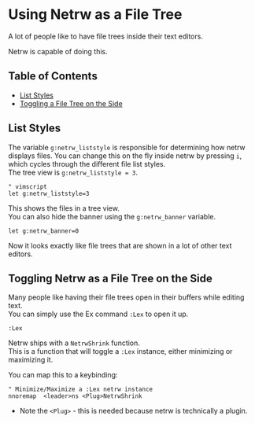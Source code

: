 # Using Netrw as a File Tree

A lot of people like to have file trees inside their text editors.  

Netrw is capable of doing this.  

## Table of Contents
* [List Styles](#list-styles) 
* [Toggling a File Tree on the Side](#toggling-a-file-tree-on-the-side) 

## List Styles

The variable `g:netrw_liststyle` is responsible for determining how netrw displays files.
You can change this on the fly inside netrw by pressing `i`, which cycles through the different file list styles.  
The tree view is `g:netrw_liststyle = 3`.  

```vim
" vimscript
let g:netrw_liststyle=3
```
This shows the files in a tree view.  
You can also hide the banner using the `g:netrw_banner` variable.

```vim
let g:netrw_banner=0
```

Now it looks exactly like file trees that are shown in a lot of other text editors.

## Toggling Netrw as a File Tree on the Side

Many people like having their file trees open in their buffers while editing text.  
You can simply use the Ex command `:Lex` to open it up.  
```vim
:Lex
```

Netrw ships with a `NetrwShrink` function.  
This is a function that will toggle a `:Lex` instance, either minimizing or
maximizing it.  

You can map this to a keybinding:
```vim
" Minimize/Maximize a :Lex netrw instance
nnoremap  <leader>ns <Plug>NetrwShrink
```
* Note the `<Plug>` - this is needed because netrw is technically a plugin.  





